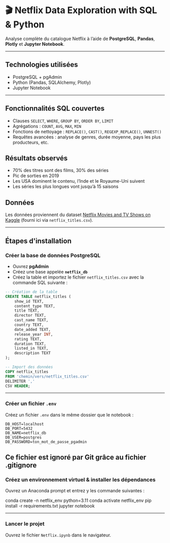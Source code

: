 # 🎬 Netflix Data Exploration with SQL & Python

Analyse complète du catalogue Netflix à l’aide de **PostgreSQL**, **Pandas**, **Plotly** et **Jupyter Notebook**.  

---

## Technologies utilisées

- PostgreSQL + pgAdmin
- Python (Pandas, SQLAlchemy, Plotly)
- Jupyter Notebook


---

## Fonctionnalités SQL couvertes

- Clauses `SELECT`, `WHERE`, `GROUP BY`, `ORDER BY`, `LIMIT`
- Agrégations : `COUNT`, `AVG`, `MAX`, `MIN`
- Fonctions de nettoyage : `REPLACE()`, `CAST()`, `REGEXP_REPLACE()`, `UNNEST()`
- Requêtes avancées : analyse de genres, durée moyenne, pays les plus producteurs, etc.


##  Résultats observés

-  70% des titres sont des films, 30% des séries
-  Pic de sorties en 2019
-  Les USA dominent le contenu, l’Inde et le Royaume-Uni suivent
-  Les séries les plus longues vont jusqu’à 15 saisons


##  Données

Les données proviennent du dataset [Netflix Movies and TV Shows on Kaggle](https://www.kaggle.com/datasets/shivamb/netflix-shows) (fourni ici via `netflix_titles.csv`).

---

##  Étapes d'installation

### Créer la base de données PostgreSQL

- Ouvrez **pgAdmin**
- Créez une base appelée **`netflix_db`**
- Créez la table et importez le fichier `netflix_titles.csv` avec la commande SQL suivante :

```sql
-- Création de la table
CREATE TABLE netflix_titles (
    show_id TEXT,
    content_type TEXT,
    title TEXT,
    director TEXT,
    cast_name TEXT,
    country TEXT,
    date_added TEXT,
    release_year INT,
    rating TEXT,
    duration TEXT,
    listed_in TEXT,
    description TEXT
);

-- Import des données
COPY netflix_titles 
FROM 'chemin/vers/netflix_titles.csv' 
DELIMITER ',' 
CSV HEADER;
```

---

### Créer un fichier `.env`

Créez un fichier `.env` dans le même dossier que le notebook :

```
DB_HOST=localhost
DB_PORT=5432
DB_NAME=netflix_db
DB_USER=postgres
DB_PASSWORD=ton_mot_de_passe_pgadmin
```
Ce fichier est ignoré par Git grâce au fichier .gitignore
---

### Créez un environnement virtuel & installer les dépendances

Ouvrez un Anaconda prompt et entrez y les commande suivantes : 

conda create -n netflix_env python=3.11
conda activate netflix_env
pip install -r requirements.txt
jupyter notebook

---

### Lancer le projet

Ouvrez le fichier `Netflix.ipynb` dans le navigateur.

